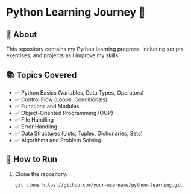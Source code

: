 # Python Learning Journey 🚀

## 📌 About
This repository contains my Python learning progress, including scripts, exercises, and projects as I improve my skills.

## 📚 Topics Covered
- ✅ Python Basics (Variables, Data Types, Operators)
- ✅ Control Flow (Loops, Conditionals)
- ✅ Functions and Modules
- ✅ Object-Oriented Programming (OOP)
- ✅ File Handling
- ✅ Error Handling
- ✅ Data Structures (Lists, Tuples, Dictionaries, Sets)
- ✅ Algorithms and Problem Solving

## 🔧 How to Run
1. Clone the repository:
   ```sh
   git clone https://github.com/your-username/python-learning.git

